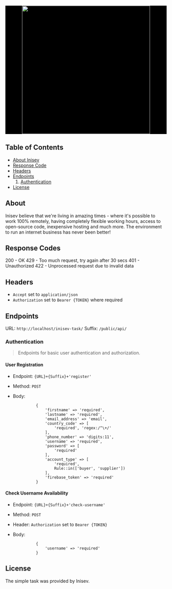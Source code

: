 <p>
<div style="background-color: black; text-align: center">
<a href="https://inisev.com" target="_blank"><img src="https://inisev.com/themes/inisev-theme/assets/images/logo-white.svg" width="400"></a>
</div></p>

## Table of Contents
- [About Inisev](#about)
- [Response Code](#response-codes)
- [Headers](#headers)
- [Endpoints](#endpoints)
    1. [Authentication](#authentication)
- [License](#license)

## About

Inisev believe that we're living in amazing times - where it's possible to work 100% remotely, having completely flexible working hours, access to open-source code, inexpensive hosting and much more. The environment to run an internet business has never been better!

## Response Codes

200 - OK
429 - Too much request, try again after 30 secs
401 - Unauthorized
422 - Unprocessed request due to invalid data

## Headers

- `Accept` set to `application/json`
- `Authorization` set to `Bearer {TOKEN}` where required

## Endpoints

URL: `http://localhost/inisev-task/`
Suffix: `/public/api/`

### Authentication

> Endpoints for basic user authentication and authorization.

#### User Registration

- Endpoint: `{URL}+{Suffix}+'register'`
- Method: `POST`
- Body:

                {
                    'firstname' => 'required',
                    'lastname' => 'required',
                    'email_address' => 'email',
                    'country_code' => [
                        'required', 'regex:/^\+/'
                    ],
                    'phone_number' => 'digits:11',
                    'username' => 'required',
                    'password' => [
                        'required'
                    ],
                    'account_type' => [
                        'required',
                        Rule::in(['buyer', 'supplier'])
                    ],
                    'firebase_token' => 'required'
                }

#### Check Username Availability

- Endpoint: `{URL}+{Suffix}+'check-username'`
- Method: `POST`
- Header: `Authorization` set to `Bearer {TOKEN}`
- Body:

                {
                    'username' => 'required'
                }


## License

The simple task was provided by Inisev.


